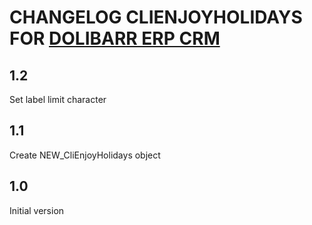 # CHANGELOG CLIENJOYHOLIDAYS FOR [DOLIBARR ERP CRM](https://www.dolibarr.org)


## 1.2

Set label limit character

## 1.1

Create NEW_CliEnjoyHolidays object

## 1.0

Initial version

